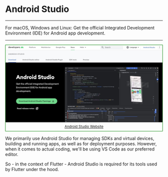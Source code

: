 # Android Studio

---

For macOS, Windows and Linux: Get the official Integrated Development Environment (IDE) for Android app development.

---

<figure style="margin:0;border: 1px solid green;">
<a href="https://developer.android.com/studio" target="_blank">
<img src="../../assets/android_studio_website.jpg" alt=""><figcaption style="font-size: 0.8em;text-align:center;"><p style="margin: 4px 0 7px 0;">Android Studio Website </p></figcaption>
</a>
</figure>

We primarily use Android Studio for managing SDKs and virtual devices, building and running apps, as well as for deployment purposes. However, when it comes to actual coding, we'll be using VS Code as our preferred editor.

So - in the context of Flutter - Android Studio is required for its tools used by Flutter under the hood.
